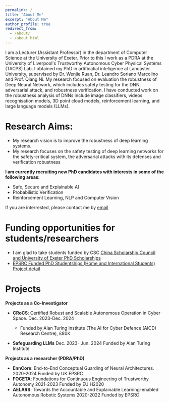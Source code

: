 ```yaml
---
permalink: /
title: "About Me"
excerpt: "About Me"
author_profile: true
redirect_from: 
  - /about/
  - /about.html
---
```


I am a Lecturer (Assistant Professor) in the department of Computer Science at the University of Exeter. Prior to this I work as a PDRA at the University of Liverpool's Trustworthy Autonomous Cyber Physical Systems (TACPS) Lab. I obtained my PhD in artificatial inteligence at Lancaster University, supervised by Dr. Wenjie Ruan, Dr. Leandro Soriano Marcolino and Prof. Qiang Ni. My research focused on evaluation the robustness of Deep Neural Network, which includes safety testing for the DNN, adversarial attack, and robustness verification. I have conducted work on the robustness analysis of DNNs include image classifiers, videos recognisation models, 3D point cloud models, reinforcement learning, and large language models (LLMs).

Research Aims:
======
* My research vision is to improve the robustness of deep learning systems.
* My research focuses on the safety testing of deep learning networks for the safety-critical system, the adversarial attacks with its defenses and verification robustness

**I am currently recruiting new PhD candidates with interests in some of the following areas:**

* Safe, Secure and Explainable AI
* Probabilistic Verification
* Reinforcement Learning, NLP and Computer Vision


If you are interrested, please contact me by [email](carolinemu96@yahoo.com)

Funding opportunities for students/researchers
======
* I am glad to take students funded by CSC [China Scholarship Council and University of Exeter PhD Scholarships](https://www.exeter.ac.uk/study/pg-research/csc-scholarships/)
* [EPSRC Funded PhD Studentships (Home and International Students)](https://www.exeter.ac.uk/study/pg-research/funding/phdfunding/epsrc-dtp-studentships/) [Project detail](https://www.exeter.ac.uk/v8media/recruitmentsites/documents/Robustness_Evaluation_in_Reinforcement_Learning_(Dr_Rohghui_Mu).pdf)

Projects
======
**Projects as a Co-Investigator**

* **CRoCS**: Certified Robust and Scalable Autonomous Operation in Cyber Space. Dec. 2023-Dec. 2024
  * Funded by Alan Turing Institute (The AI for Cyber Defence (AICD) Research Centre), £80K
  
* **Safeguarding LLMs** Dec. 2023- Jun. 2024 Funded by Alan Turing Institute

**Projects as a researcher (PDRA/PhD)**
* **EnnCore**: End-to-End Conceptual Guarding of Neural Architectures. 2020-2024 Funded by UK EPSRC
* **FOCETA**: Foundations for Continuous Engineering of Trustworthy Autonomy 2021-2023 Funded by EU H2020
* **AELARS**: Towards the Accountable and Explainable Learning-enabled Autonomous Robotic Systems 2020-2022 Funded by EPSRC




